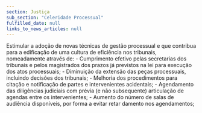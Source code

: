 ```yaml
---
section: Justiça
sub_section: "Celeridade Processual"
fulfilled_date: null
links_to_news_articles: null
---
```


Estimular a adoção de novas técnicas de gestão processual e que contribua para a edificação de uma cultura de eficiência nos tribunais, nomeadamente através de: - Cumprimento efetivo pelas secretarias dos tribunais e pelos magistrados dos prazos já previstos na lei para execução dos atos processuais; - Diminuição da extensão das peças processuais, incluindo decisões dos tribunais; - Melhoria dos procedimentos para citação e notificação de partes e intervenientes acidentais; - Agendamento das diligências judiciais com prévia (e não subsequente) articulação de agendas entre os intervenientes; - Aumento do número de salas de audiência disponíveis, por forma a evitar retar damento nos agendamentos;